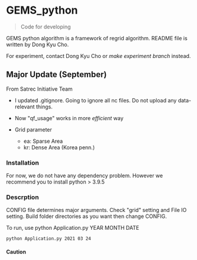 # GEMS_python

> Code for developing 

GEMS python algorithm is a framework of regrid algorithm. 
README file is written by Dong Kyu Cho. 

For experiment, contact Dong Kyu Cho or *make experiment branch* instead. 

## Major Update (September)

From Satrec Initiative Team

- I updated .gitignore. Going to ignore all nc files. Do not upload any data-relevant things. 
- Now "qf_usage" works in more *efficient* way
- Grid parameter 
  
  - ea: Sparse Area 
  - kr: Dense Area (Korea penn.)

### Installation 

For now, we do not have any dependency problem. 
However we recommend you to install python > 3.9.5 

### Descrption 

CONFIG file determines major arguments. Check "grid" setting and File IO setting. Build folder directories as you want then change CONFIG. 

To run, use python Application.py YEAR MONTH DATE

```
python Application.py 2021 03 24
```
     



#### Caution 


